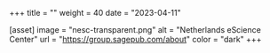 +++
title = ""
weight = 40
date = "2023-04-11"

[asset]
  image = "nesc-transparent.png"
  alt = "Netherlands eScience Center"
  url = "https://group.sagepub.com/about"
  color = "dark"
+++
